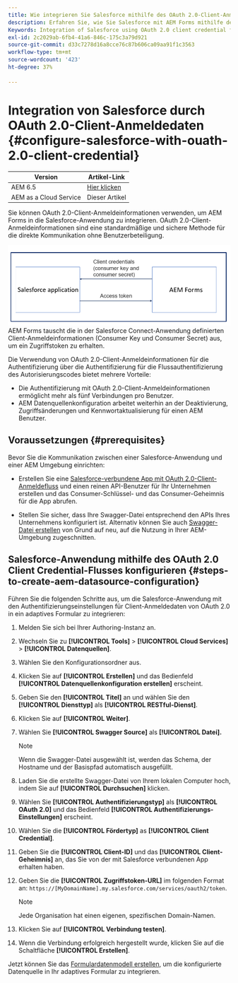 ```yaml
---
title: Wie integrieren Sie Salesforce mithilfe des OAuth 2.0-Client-Anmeldedatenflusses in AEM Forms?
description: Erfahren Sie, wie Sie Salesforce mit AEM Forms mithilfe des OAuth 2.0-Client-Anmeldedatenflusses integrieren können.
Keywords: Integration of Salesforce using OAuth 2.0 client credential flow, salesforce integration with oauth2 using client credential flow, salesforce and client credential integration
exl-id: 2c2029ab-6fb4-41a6-846c-175c3a79d921
source-git-commit: d33c7278d16a8cce76c87b606ca09aa91f1c3563
workflow-type: tm+mt
source-wordcount: '423'
ht-degree: 37%

---
```


# Integration von Salesforce durch OAuth 2.0-Client-Anmeldedaten {#configure-salesforce-with-ouath-2.0-client-credential}

| Version | Artikel-Link |
| -------- | ---------------------------- |
| AEM 6.5 | [Hier klicken](https://experienceleague.adobe.com/docs/experience-manager-65/forms/form-data-model/oauth2-client-credentials-flow-for-server-to-server-integration.html) |
| AEM as a Cloud Service | Dieser Artikel |

Sie können OAuth 2.0-Client-Anmeldeinformationen verwenden, um AEM Forms in die Salesforce-Anwendung zu integrieren. OAuth 2.0-Client-Anmeldeinformationen sind eine standardmäßige und sichere Methode für die direkte Kommunikation ohne Benutzerbeteiligung.

![Workflow beim Festlegen der Kommunikation zwischen AEM Forms und Salesforce](/help/forms/assets/salesforce-workflow.png)
AEM Forms tauscht die in der Salesforce Connect-Anwendung definierten Client-Anmeldeinformationen (Consumer Key und Consumer Secret) aus, um ein Zugriffstoken zu erhalten.

Die Verwendung von OAuth 2.0-Client-Anmeldeinformationen für die Authentifizierung über die Authentifizierung für die Flussauthentifizierung des Autorisierungscodes bietet mehrere Vorteile:

* Die Authentifizierung mit OAuth 2.0-Client-Anmeldeinformationen ermöglicht mehr als fünf Verbindungen pro Benutzer.
* AEM Datenquellenkonfiguration arbeitet weiterhin an der Deaktivierung, Zugriffsänderungen und Kennwortaktualisierung für einen AEM Benutzer.

## Voraussetzungen {#prerequisites}

Bevor Sie die Kommunikation zwischen einer Salesforce-Anwendung und einer AEM Umgebung einrichten:

* Erstellen Sie eine [Salesforce-verbundene App mit OAuth 2.0-Client-Anmeldefluss](https://help.salesforce.com/s/articleView?id=sf.connected_app_client_credentials_setup.htm&amp;type=5) und einen reinen API-Benutzer für Ihr Unternehmen erstellen und das Consumer-Schlüssel- und das Consumer-Geheimnis für die App abrufen.

* Stellen Sie sicher, dass Ihre Swagger-Datei entsprechend den APIs Ihres Unternehmens konfiguriert ist. Alternativ können Sie auch [Swagger-Datei erstellen](https://experienceleague.adobe.com/docs/experience-manager-learn/cloud-service/forms/integrate-with-salesforce/describe-rest-api.html?lang=de) von Grund auf neu, auf die Nutzung in Ihrer AEM-Umgebung zugeschnitten.


## Salesforce-Anwendung mithilfe des OAuth 2.0 Client Credential-Flusses konfigurieren {#steps-to-create-aem-datasource-configuration}

Führen Sie die folgenden Schritte aus, um die Salesforce-Anwendung mit den Authentifizierungseinstellungen für Client-Anmeldedaten von OAuth 2.0 in ein adaptives Formular zu integrieren:

1. Melden Sie sich bei Ihrer Authoring-Instanz an.
1. Wechseln Sie zu **[!UICONTROL Tools]** > **[!UICONTROL Cloud Services]** > **[!UICONTROL Datenquellen]**.
1. Wählen Sie den Konfigurationsordner aus.
1. Klicken Sie auf **[!UICONTROL Erstellen]** und das Bedienfeld **[!UICONTROL Datenquellenkonfiguration erstellen]** erscheint.
1. Geben Sie den **[!UICONTROL Titel]** an und wählen Sie den **[!UICONTROL Diensttyp]** als **[!UICONTROL RESTful-Dienst]**.
1. Klicken Sie auf **[!UICONTROL Weiter]**.
1. Wählen Sie **[!UICONTROL Swagger Source]** als **[!UICONTROL Datei].**

   >[!NOTE]
   >
   > Wenn die Swagger-Datei ausgewählt ist, werden das Schema, der Hostname und der Basispfad automatisch ausgefüllt.

1. Laden Sie die erstellte Swagger-Datei von Ihrem lokalen Computer hoch, indem Sie auf **[!UICONTROL Durchsuchen]** klicken.
1. Wählen Sie **[!UICONTROL Authentifizierungstyp]** als **[!UICONTROL OAuth 2.0]** und das Bedienfeld **[!UICONTROL Authentifizierungs-Einstellungen]** erscheint.
1. Wählen Sie die **[!UICONTROL Fördertyp]** as **[!UICONTROL Client Credential]**.
1. Geben Sie die **[!UICONTROL Client-ID]** und das **[!UICONTROL Client-Geheimnis]** an, das Sie von der mit Salesforce verbundenen App erhalten haben.
1. Geben Sie die **[!UICONTROL Zugriffstoken-URL]** im folgenden Format an:
   `https://[MyDomainName].my.salesforce.com/services/oauth2/token`.

   >[!NOTE]
   >
   > Jede Organisation hat einen eigenen, spezifischen Domain-Namen.

1. Klicken Sie auf **[!UICONTROL Verbindung testen]**.
1. Wenn die Verbindung erfolgreich hergestellt wurde, klicken Sie auf die Schaltfläche **[!UICONTROL Erstellen]**.

Jetzt können Sie das [Formulardatenmodell erstellen](/help/forms/create-form-data-models.md), um die konfigurierte Datenquelle in Ihr adaptives Formular zu integrieren.
